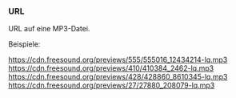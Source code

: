 ﻿### URL

URL auf eine MP3-Datei.

Beispiele:

https://cdn.freesound.org/previews/555/555016_12434214-lq.mp3
https://cdn.freesound.org/previews/410/410384_2462-lq.mp3
https://cdn.freesound.org/previews/428/428860_8610345-lq.mp3
https://cdn.freesound.org/previews/27/27880_208079-lq.mp3

